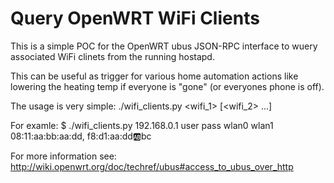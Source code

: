 # Query OpenWRT WiFi Clients

This is a simple POC for the OpenWRT ubus JSON-RPC interface
to wuery associated WiFi clinets from the running hostapd.

This can be useful as trigger for various home automation
actions like lowering the heating temp if everyone is "gone"
(or everyones phone is off).

The usage is very simple:
    ./wifi_clients.py <server> <username> <passwd> <wifi_1> [<wifi_2> ...]

For examle:
    $ ./wifi_clients.py 192.168.0.1 user pass wlan0 wlan1
    08:11:aa:bb:aa:dd, f8:d1:aa:dd:ab:bc

For more information see:
http://wiki.openwrt.org/doc/techref/ubus#access_to_ubus_over_http
